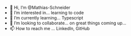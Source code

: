 - 👋 Hi, I’m @Mathias-Schneider
- 👀 I’m interested in... learning to code
- 🌱 I’m currently learning... Typescript
- 💞️ I’m looking to collaborate... on great things coming up...
- 📫 How to reach me ... LinkedIn, GitHub

<!---
Mathias-Schneider/Mathias-Schneider is a ✨ special ✨ repository because its `README.md` (this file) appears on your GitHub profile.
You can click the Preview link to take a look at your changes.
--->
